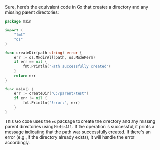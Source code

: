  Sure, here's the equivalent code in Go that creates a directory and any missing parent directories:

```go
package main

import (
	"fmt"
	"os"
)

func createDir(path string) error {
	err := os.MkdirAll(path, os.ModePerm)
	if err == nil {
		fmt.Println("Path successfully created")
	}
	return err
}

func main() {
	err := createDir("C:/parent/test")
	if err != nil {
		fmt.Println("Error:", err)
	}
}
```

This Go code uses the `os` package to create the directory and any missing parent directories using `MkdirAll`. If the operation is successful, it prints a message indicating that the path was successfully created. If there's an error (e.g., if the directory already exists), it will handle the error accordingly.
